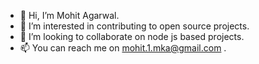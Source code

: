 - 👋 Hi, I’m Mohit Agarwal.
- 👀 I’m interested in contributing to open source projects.
- 💞️ I’m looking to collaborate on node js based projects.
- 📫 You can reach me on mohit.1.mka@gmail.com .

<!---
imohitagrwal/imohitagrwal is a ✨ special ✨ repository because its `README.md` (this file) appears on your GitHub profile.
You can click the Preview link to take a look at your changes.
--->
